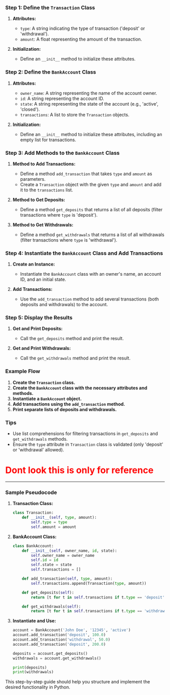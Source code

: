 
### Step 1: Define the `Transaction` Class

1. **Attributes:**
   - `type`: A string indicating the type of transaction ('deposit' or 'withdrawal').
   - `amount`: A float representing the amount of the transaction.

2. **Initialization:**
   - Define an `__init__` method to initialize these attributes.

### Step 2: Define the `BankAccount` Class

1. **Attributes:**
   - `owner_name`: A string representing the name of the account owner.
   - `id`: A string representing the account ID.
   - `state`: A string representing the state of the account (e.g., 'active', 'closed').
   - `transactions`: A list to store the `Transaction` objects.

2. **Initialization:**
   - Define an `__init__` method to initialize these attributes, including an empty list for transactions.

### Step 3: Add Methods to the `BankAccount` Class

1. **Method to Add Transactions:**
   - Define a method `add_transaction` that takes `type` and `amount` as parameters.
   - Create a `Transaction` object with the given `type` and `amount` and add it to the `transactions` list.

2. **Method to Get Deposits:**
   - Define a method `get_deposits` that returns a list of all deposits (filter transactions where `type` is 'deposit').

3. **Method to Get Withdrawals:**
   - Define a method `get_withdrawals` that returns a list of all withdrawals (filter transactions where `type` is 'withdrawal').

### Step 4: Instantiate the `BankAccount` Class and Add Transactions

1. **Create an Instance:**
   - Instantiate the `BankAccount` class with an owner's name, an account ID, and an initial state.

2. **Add Transactions:**
   - Use the `add_transaction` method to add several transactions (both deposits and withdrawals) to the account.

### Step 5: Display the Results

1. **Get and Print Deposits:**
   - Call the `get_deposits` method and print the result.

2. **Get and Print Withdrawals:**
   - Call the `get_withdrawals` method and print the result.

### Example Flow

1. **Create the `Transaction` class.**
2. **Create the `BankAccount` class with the necessary attributes and methods.**
3. **Instantiate a `BankAccount` object.**
4. **Add transactions using the `add_transaction` method.**
5. **Print separate lists of deposits and withdrawals.**

### Tips

- Use list comprehensions for filtering transactions in `get_deposits` and `get_withdrawals` methods.
- Ensure the `type` attribute in `Transaction` class is validated (only 'deposit' or 'withdrawal' allowed).



# <span style="color:#ff0000">Dont look this is only for reference</span>
----
### Sample Pseudocode

1. **Transaction Class:**
   ```python
   class Transaction:
       def __init__(self, type, amount):
           self.type = type
           self.amount = amount
   ```

2. **BankAccount Class:**
   ```python
   class BankAccount:
       def __init__(self, owner_name, id, state):
           self.owner_name = owner_name
           self.id = id
           self.state = state
           self.transactions = []

       def add_transaction(self, type, amount):
           self.transactions.append(Transaction(type, amount))

       def get_deposits(self):
           return [t for t in self.transactions if t.type == 'deposit']

       def get_withdrawals(self):
           return [t for t in self.transactions if t.type == 'withdrawal']
   ```

3. **Instantiate and Use:**
   ```python
   account = BankAccount('John Doe', '12345', 'active')
   account.add_transaction('deposit', 100.0)
   account.add_transaction('withdrawal', 50.0)
   account.add_transaction('deposit', 200.0)

   deposits = account.get_deposits()
   withdrawals = account.get_withdrawals()

   print(deposits)
   print(withdrawals)
   ```

This step-by-step guide should help you structure and implement the desired functionality in Python.